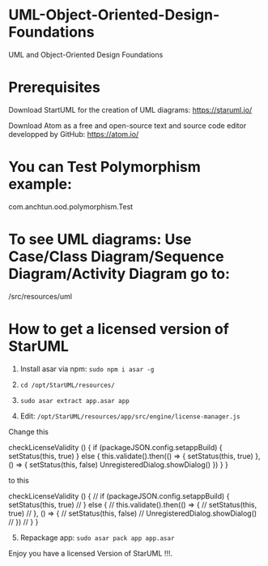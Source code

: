 # UML-Object-Oriented-Design-Foundations
UML and Object-Oriented Design Foundations

# Prerequisites

Download StartUML for the creation of UML diagrams: https://staruml.io/

Download Atom as a free and open-source text and source code editor developped by GitHub: https://atom.io/

# You can Test Polymorphism example:

com.anchtun.ood.polymorphism.Test

# To see UML diagrams: Use Case/Class Diagram/Sequence Diagram/Activity Diagram go to:

/src/resources/uml

# How to get a licensed version of StarUML

1) Install asar via npm: `sudo npm i asar -g`

2) `cd /opt/StarUML/resources/`

3) `sudo asar extract app.asar app`

4) Edit: `/opt/StarUML/resources/app/src/engine/license-manager.js`
 
Change this

  checkLicenseValidity () {
    if (packageJSON.config.setappBuild) {
      setStatus(this, true)
    } else {
      this.validate().then(() => {
        setStatus(this, true)
      }, () => {
        setStatus(this, false)
        UnregisteredDialog.showDialog()
      })
    }
  }
  
to this

  checkLicenseValidity () {
    // if (packageJSON.config.setappBuild) {
      setStatus(this, true)
    // } else {
    //   this.validate().then(() => {
    //     setStatus(this, true)
    //   }, () => {
    //     setStatus(this, false)
    //     UnregisteredDialog.showDialog()
    //   })
    // }
  }

5) Repackage app: `sudo asar pack app app.asar` 

Enjoy you have a licensed Version of StarUML !!!.
